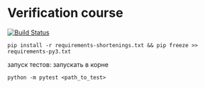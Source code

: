 Verification course
===================

[![Build Status](https://travis-ci.org/stoyanovd/verification_course.svg?branch=master)](https://travis-ci.org/stoyanovd/verification_course)

```
pip install -r requirements-shortenings.txt && pip freeze >> requirements-py3.txt
```

запуск тестов:
запускать в корне
```
python -m pytest <path_to_test>
```
